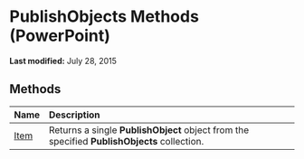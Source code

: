 
# PublishObjects Methods (PowerPoint)

 **Last modified:** July 28, 2015


## Methods



|**Name**|**Description**|
|:-----|:-----|
| [Item](cf51a669-e5b3-a49d-e8fa-f9a16ab9ab53.md)|Returns a single  **PublishObject** object from the specified **PublishObjects** collection.|
